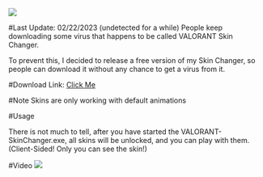 ![](https://i.imgur.com/A2y8inY.png)

#Last Update: 02/22/2023 (undetected for a while)
People keep downloading some virus that happens to be called VALORANT Skin Changer.

To prevent this, I decided to release a free version of my Skin Changer, so people can download it without any chance to get a virus from it.

#Download
Link: [Click Me](https://github.com/ClearThatsJS)

#Note
Skins are only working with default animations

#Usage

There is not much to tell, after you have started the VALORANT-SkinChanger.exe, all skins will be unlocked, and you can play with them. (Client-Sided! Only you can see the skin!)

#Video
![](https://i.imgur.com/bpEHp1Y.gif)
